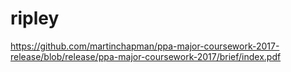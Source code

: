 # ripley

https://github.com/martinchapman/ppa-major-coursework-2017-release/blob/release/ppa-major-coursework-2017/brief/index.pdf